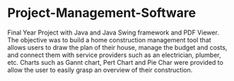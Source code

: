 # Project-Management-Software
Final Year Project with Java and Java Swing framework and PDF Viewer. The objective was to build a home construction management tool that allows users to draw the plan of their house, manage the budget and costs, and connect them with service providers such as an electrician, plumber, etc. Charts such as Gannt chart, Pert Chart and Pie Char were provided to allow the user to easily grasp an overview of their construction.
